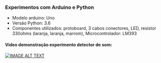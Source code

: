 ### Experimentos com Arduino e Python


* Modelo arduino: Uno
* Versão Python: 3.6
* Componentes utilizados: protoboard, 3 cabos conectores, LED, resistor 330ohms (laranja, laranja, marrom), Microcontrolador: LM393

#### Video demonstração experimento detector de som:
[![IMAGE ALT TEXT](http://img.youtube.com/vi/3odVtf2ctuo/0.jpg)](http://www.youtube.com/watch?v=3odVtf2ctuo "Detector de ruído com Arduíno e Python")
